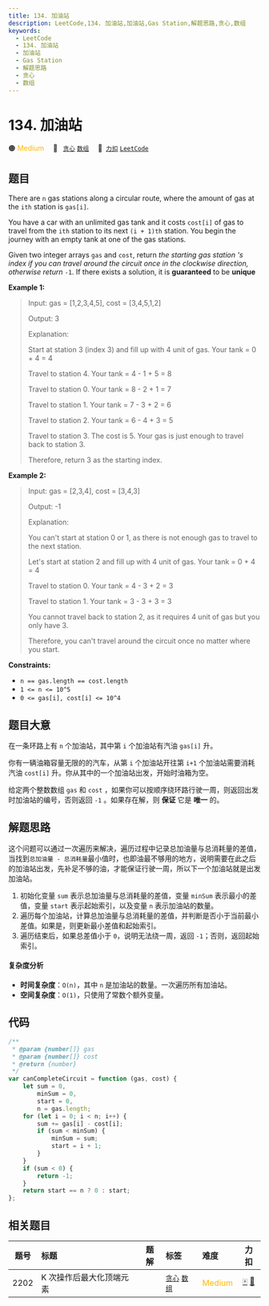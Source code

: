 ```yaml
---
title: 134. 加油站
description: LeetCode,134. 加油站,加油站,Gas Station,解题思路,贪心,数组
keywords:
  - LeetCode
  - 134. 加油站
  - 加油站
  - Gas Station
  - 解题思路
  - 贪心
  - 数组
---
```


# 134. 加油站

🟠 <font color=#ffb800>Medium</font>&emsp; 🔖&ensp; [`贪心`](/tag/greedy.md) [`数组`](/tag/array.md)&emsp; 🔗&ensp;[`力扣`](https://leetcode.cn/problems/gas-station) [`LeetCode`](https://leetcode.com/problems/gas-station)

## 题目

There are `n` gas stations along a circular route, where the amount of gas at
the `ith` station is `gas[i]`.

You have a car with an unlimited gas tank and it costs `cost[i]` of gas to
travel from the `ith` station to its next `(i + 1)th` station. You begin the
journey with an empty tank at one of the gas stations.

Given two integer arrays `gas` and `cost`, return _the starting gas station 's
index if you can travel around the circuit once in the clockwise direction,
otherwise return_ `-1`. If there exists a solution, it is **guaranteed** to be
**unique**

**Example 1:**

> Input: gas = [1,2,3,4,5], cost = [3,4,5,1,2]
>
> Output: 3
>
> Explanation:
>
> Start at station 3 (index 3) and fill up with 4 unit of gas. Your tank = 0 + 4 = 4
>
> Travel to station 4. Your tank = 4 - 1 + 5 = 8
>
> Travel to station 0. Your tank = 8 - 2 + 1 = 7
>
> Travel to station 1. Your tank = 7 - 3 + 2 = 6
>
> Travel to station 2. Your tank = 6 - 4 + 3 = 5
>
> Travel to station 3. The cost is 5. Your gas is just enough to travel back to station 3.
>
> Therefore, return 3 as the starting index.

**Example 2:**

> Input: gas = [2,3,4], cost = [3,4,3]
>
> Output: -1
>
> Explanation:
>
> You can't start at station 0 or 1, as there is not enough gas to travel to the next station.
>
> Let's start at station 2 and fill up with 4 unit of gas. Your tank = 0 + 4 = 4
>
> Travel to station 0. Your tank = 4 - 3 + 2 = 3
>
> Travel to station 1. Your tank = 3 - 3 + 3 = 3
>
> You cannot travel back to station 2, as it requires 4 unit of gas but you only have 3.
>
> Therefore, you can't travel around the circuit once no matter where you start.

**Constraints:**

- `n == gas.length == cost.length`
- `1 <= n <= 10^5`
- `0 <= gas[i], cost[i] <= 10^4`

## 题目大意

在一条环路上有 `n` 个加油站，其中第 `i` 个加油站有汽油 `gas[i]` 升。

你有一辆油箱容量无限的的汽车，从第 `i` 个加油站开往第 `i+1` 个加油站需要消耗汽油 `cost[i]` 升。你从其中的一个加油站出发，开始时油箱为空。

给定两个整数数组 `gas` 和 `cost` ，如果你可以按顺序绕环路行驶一周，则返回出发时加油站的编号，否则返回 `-1` 。如果存在解，则 **保证** 它是 **唯一** 的。

## 解题思路

这个问题可以通过一次遍历来解决，遍历过程中记录总加油量与总消耗量的差值，当找到`总加油量 - 总消耗量`最小值时，也即油最不够用的地方，说明需要在此之后的加油站出发，先补足不够的油，才能保证行驶一周，所以下一个加油站就是出发加油站。

1. 初始化变量 `sum` 表示总加油量与总消耗量的差值，变量 `minSum` 表示最小的差值，变量 `start` 表示起始索引，以及变量 `n` 表示加油站的数量。
2. 遍历每个加油站，计算总加油量与总消耗量的差值，并判断是否小于当前最小差值。如果是，则更新最小差值和起始索引。
3. 遍历结束后，如果总差值小于 `0`，说明无法绕一周，返回 `-1`；否则，返回起始索引。

#### 复杂度分析

- **时间复杂度**：`O(n)`，其中 `n` 是加油站的数量。一次遍历所有加油站。
- **空间复杂度**：`O(1)`，只使用了常数个额外变量。

## 代码

```javascript
/**
 * @param {number[]} gas
 * @param {number[]} cost
 * @return {number}
 */
var canCompleteCircuit = function (gas, cost) {
	let sum = 0,
		minSum = 0,
		start = 0,
		n = gas.length;
	for (let i = 0; i < n; i++) {
		sum += gas[i] - cost[i];
		if (sum < minSum) {
			minSum = sum;
			start = i + 1;
		}
	}
	if (sum < 0) {
		return -1;
	}
	return start == n ? 0 : start;
};
```

## 相关题目

<!-- prettier-ignore -->
| 题号 | 标题 | 题解 | 标签 | 难度 | 力扣 |
| :------: | :------ | :------: | :------ | :------ | :------: |
| 2202 | K 次操作后最大化顶端元素 |  |  [`贪心`](/tag/greedy.md) [`数组`](/tag/array.md) | <font color=#ffb800>Medium</font> | [🀄️](https://leetcode.cn/problems/maximize-the-topmost-element-after-k-moves) [🔗](https://leetcode.com/problems/maximize-the-topmost-element-after-k-moves) |